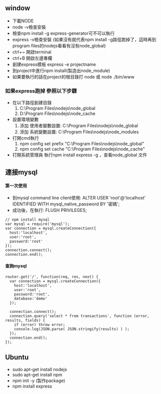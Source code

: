 ## window
- 下載NODE
- node -v檢查安裝
- 檢查npm install -g express-generator可不可以執行
- express -v檢查安裝 (如果沒有就代表npm install -g路徑跑掉了，這時再到program files的nodejs看看有沒有node_global)
- ctrl+~ 開啟terminal
- ctrl+B 開啟左邊專欄
- 創建express模板 express -e projectname 
- 到project中進行npm install(製造出node_module)
- 如果要執行的話在project的根目錄打 node 或 node ./bin/www
### 如果express跑掉 參照以下步驟
- 在以下路徑創建目錄
  1. C:\Program Files\nodejs\node_global
  2. D:\Program Files\nodejs\node_cache  
- 設置環境變數
  1. 添加 使用者變數設置:  C:\Program Files\nodejs\node_global 
  2. 添加 系統變數設置:  C:\Program Files\nodejs\node_modules
- 打開cmd執行
  1. npm config set prefix "C:\Program Files\nodejs\node_global"  
  2. npm config set cache "C:\Program Files\nodejs\node_cache"
- 打開系統管理員 執行npm install express -g ，查看node_global 文件
## 連接mysql
#### 第一次使用
  - 到mysql command line client使用: ALTER USER 'root'@'localhost' IDENTIFIED WITH mysql_native_password BY '密碼';
  - 成功後，在執行: FLUSH PRIVILEGES;
```
// npm install mysql
var mysql = require('mysql');
var connection = mysql.createConnection({
  host:'localhost',
  user:'root',
  password:'root'
});
connection.connect();
connection.end();
```
#### 查詢mysql
```
router.get('/', function(req, res, next) {
  var connection = mysql.createConnection({
    host:'localhost',
    user:'root',
    password:'root',
    database:'demo'
  });
  
  connection.connect();
  connection.query('select * from transactions', function (error, results, fields) {
    if (error) throw error;
    console.log(JSON.parse( JSON.stringify(results) ) );
  });
  connection.end();
});
```

## Ubuntu
- sudo apt-get install nodejs
- sudo apt-get install npm
- npm init -y (製作package)
- npm install express
